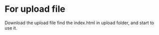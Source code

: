 # For upload file
Download the upload file
find the index.html in upload folder, and start to use it.
